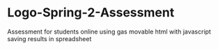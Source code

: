 # Logo-Spring-2-Assessment
Assessment for students online using gas movable html with javascript saving results in spreadsheet
